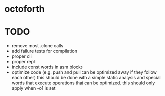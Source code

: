 # octoforth

# TODO

- remove most .clone calls
- add failure tests for compilation
- proper cli
- proper repl
- include const words in asm blocks
- optimize code (e.g. push and pull can be optimized away if they follow each other)
  this should be done with a simple static analysis and special words that
  execute operations that can be optimized. this should only apply when -o1 is set
